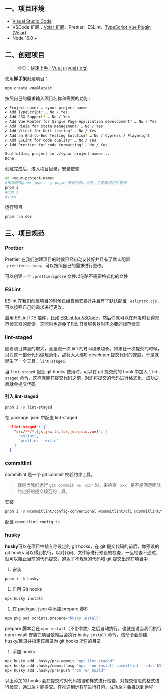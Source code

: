 ## 一、项目环境

- [Visual Studio Code](https://code.visualstudio.com/)
- VSCode 扩展：[Volar 扩展](https://marketplace.visualstudio.com/items?itemName=Vue.volar)、Prettier、ESLint、[TypeScript Vue Plugin (Volar)](https://marketplace.visualstudio.com/items?itemName=Vue.vscode-typescript-vue-plugin)
- Node 16.0 +

## 二、创建项目

> 参见：[快速上手 | Vue.js (vuejs.org)](https://cn.vuejs.org/guide/quick-start.html#creating-a-vue-application)

使用**脚手架**创建项目：

```bash
npm create vue@latest
```

按照自己的需求输入项目名称和需要的功能：

```bash
✔ Project name: … <your-project-name>
✔ Add TypeScript? … No / Yes
✔ Add JSX Support? … No / Yes
✔ Add Vue Router for Single Page Application development? … No / Yes
✔ Add Pinia for state management? … No / Yes
✔ Add Vitest for Unit testing? … No / Yes
✔ Add an End-to-End Testing Solution? … No / Cypress / Playwright
✔ Add ESLint for code quality? … No / Yes
✔ Add Prettier for code formatting? … No / Yes

Scaffolding project in ./<your-project-name>...
Done.  
```

创建完成后，进入项目目录，安装依赖

```bash
cd <your-project-name>
#推荐使用pnpm（npm i -g pnpm）安装依赖，当然，主要看自己的喜好
pnpm i
#npm i 
#yarn
```

运行项目

```bash
pnpm run dev
```

## 三、项目规范

### Prettier

Prettier 在我们创建项目的时候已经自动安装好并且有了默认配置 `.prettierrc.json`，可以按照自己的需求进行更改。

可以创建一个 `.prettierignore` 文件以忽略不需要格式化的文件

### ESLint

ESlint 在我们创建项目的时候已经自动安装好并且有了默认配置 `.eslintrc.cjs`，可以按照自己的需求进行更改。

启用 ESLint IDE 插件，比如 [ESLint for VSCode](https://marketplace.visualstudio.com/items?itemName=dbaeumer.vscode-eslint)，然后你就可以在开发时获得规范检查器的反馈。这同时也避免了启动开发服务器时不必要的规范检查

### lint-staged

随着项目体量的增大，全量跑一次 lint 的时间越来越长。如果在一次提交的时候，只对这一部分代码做规范化，那将大大缩短 developer 提交代码的速度，于是就诞生了一个工具：`lint-staged。`

当 `lint-staged` 配合 git hooks 使用时，可以在 git 提交前的 hook 中加入 `lint-staged` 命令，这样就能在提交代码之前，对即将提交的代码进行格式化，成功之后就会提交代码

#### 引入 lint-staged

```bash
pnpm i -D lint-staged
```

在 package. json 中配置 lint-staged

```json
  "lint-staged": {
    "src/**/*.{js,jsx,ts,tsx,json,css,vue}": [
      "eslint",
      "prettier --write"
    ]
  }

```

### commitlint

commitlint 是一个 git commit 校验约束工具。

> 就是当我们运行 `git commmit -m 'xxx'` 时，来检查 `'xxx'` 是不是满足团队约定好的提交规范的工具。

安装

```bash
pnpm i -D @commitlint/config-conventional @commitlint/cli @commitlint/types
```

配置 `commitlint.config.ts`

### husky

**husky**可以在项目中植入你设定的 git hooks，在 git 提交代码的前后，你预设的 git hooks 可以得到执行，以对代码、文件等进行预设的检查，一旦检查不通过，就可以阻止当前的代码提交，避免了不规范的代码和 git 提交出现在项目中

1. 安装

```bash
pnpm i -D husky
```

1. 启用 Git hooks

```bash
npx husky install
```

1. 在 packgae. json 中添加 prepare 脚本

```bash
npm pkg set scripts.prepare="husky install"
```

prepare 脚本会在 `npm install`（不带参数）之后自动执行。也就是说当我们执行 npm install 安装完项目依赖后会执行 `husky install` 命令，该命令会创建. husky/目录并指定该目录为 git hooks 所在的目录

1. 添加 hooks

```bash
npx husky add .husky/pre-commit "npx lint-staged"
npx husky add .husky/commit-msg "npx --no-install commitlint --edit $1"
npx husky add .husky/pre-push "npm run build"
```

以上添加的 hooks 会在提交时对代码错误和样式进行检查，对提交信息的格式进行检查，通过后才能提交。在推送到远程前进行打包，成功后才会推送到远程
